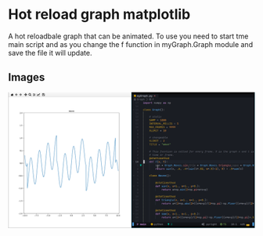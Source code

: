 # Hot reload graph matplotlib

A hot reloadbale graph that can be animated.
To use you need to start tme main script and as you change
the f function in myGraph.Graph module and save the file
it will update.

## Images

![image of the program in use](./images/example.png)
